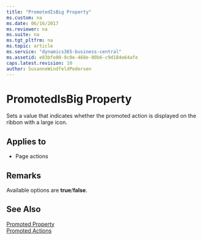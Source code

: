 ```yaml
---
title: "PromotedIsBig Property"
ms.custom: na
ms.date: 06/16/2017
ms.reviewer: na
ms.suite: na
ms.tgt_pltfrm: na
ms.topic: article
ms.service: "dynamics365-business-central"
ms.assetid: e83bfe80-9c0e-468e-80b6-c9d184e64afe
caps.latest.revision: 10
author: SusanneWindfeldPedersen
---
```


 

# PromotedIsBig Property
Sets a value that indicates whether the promoted action is displayed on the ribbon with a large icon.  
  
## Applies to  
  
-   Page actions  
  
## Remarks  
 Available options are **true**/**false**.  
  
## See Also  
 [Promoted Property](devenv-promoted-property.md)   
 [Promoted Actions](../devenv-promoted-actions.md)  
 